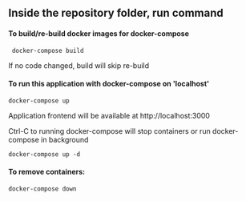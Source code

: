 ## Inside the repository folder, run command
#### To build/re-build docker images for docker-compose
```
 docker-compose build
```
If no code changed, build will skip re-build

#### To run this application with docker-compose on 'localhost'

```
docker-compose up
```
Application frontend will be available at  http://localhost:3000

Ctrl-C to running docker-compose will stop containers
or run docker-compose in background
```
docker-compose up -d
```

#### To remove containers:
```
docker-compose down
```
